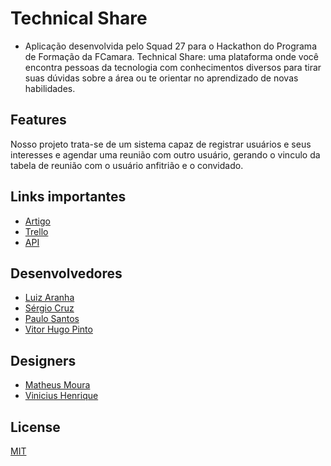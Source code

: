 # Technical Share

- Aplicação desenvolvida pelo Squad 27 para o Hackathon do Programa de Formação da FCamara. Technical Share: uma plataforma onde você encontra pessoas da tecnologia com conhecimentos diversos para tirar suas dúvidas sobre a área ou te orientar no aprendizado de novas habilidades.

## Features

Nosso projeto trata-se de um sistema capaz de registrar usuários e seus interesses e agendar uma reunião com outro usuário, gerando o vinculo da tabela de reunião com o usuário anfitrião e o convidado.

## Links importantes

- [Artigo](https://medium.com/@viniciushenriue/technical-share-7a9941a69a5e)
- [Trello](https://trello.com/b/k6xGmP4Q/hackathon-technical-share)
- [API](https://teste-deploy-technicalshare.herokuapp.com/api-docs/#/)

## Desenvolvedores

- [Luiz Aranha](https://github.com/luiz-aranha)
- [Sérgio Cruz](https://github.com/sergiocruzjr)
- [Paulo Santos](https://github.com/Msajt)
- [Vitor Hugo Pinto](https://github.com/vhpinto)

## Designers

- [Matheus Moura](https://www.linkedin.com/in/matheus-breno-bb50a018b/)
- [Vinicius Henrique](https://www.linkedin.com/in/vinicius-henriue-2b8611235/)

## License

[MIT](https://choosealicense.com/licenses/mit/)
